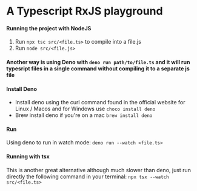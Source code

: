 # A Typescript RxJS playground

#### Running the project with NodeJS

1. Run `npx tsc src/<file.ts>` to compile into a file.js
2. Run `node src/<file.js>`

#### Another way is using Deno with `deno run path/to/file.ts` and it will run typesript files in a single command without compiling it to a separate js file

#### Install Deno

-   Install deno using the curl command found in the official website for Linux / Macos and for Windows use `choco install deno`
-   Brew install deno if you're on a mac `brew install deno`

#### Run

Using deno to run in watch mode:
`deno run --watch <file.ts>`

#### Running with tsx

This is another great alternative although much slower than deno, just run directly the following command in your terminal:
`npx tsx --watch src/<file.ts>`
